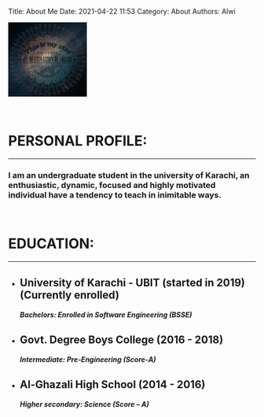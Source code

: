 Title: About Me
Date: 2021-04-22 11:53
Category: About
Authors: Alwi

![Alwi profile picture](../images/alwi-profile.jpg "Alwi, profile picture")

<br>


**PERSONAL PROFILE:**
===

___

### I am an undergraduate student in the university of Karachi, an enthusiastic, dynamic, focused and highly motivated individual have a tendency to teach in inimitable ways.

<br>

**EDUCATION:**
===

___

*   ## University of Karachi - UBIT (started in 2019) (Currently enrolled)
    ##### Bachelors: Enrolled in Software Engineering (BSSE)<br>
*   ## Govt. Degree Boys College (2016 - 2018)
    ##### Intermediate: Pre‐Engineering (Score‐A)<br>
*   ## Al-Ghazali High School (2014 - 2016)
    ##### Higher secondary: Science (Score – A)<br>
